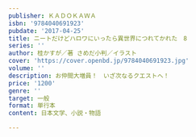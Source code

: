 ```yaml
---
publisher: ＫＡＤＯＫＡＷＡ
isbn: '9784040691923'
pubdate: '2017-04-25'
title: ニートだけどハロワにいったら異世界につれてかれた　8
series: ''
author: 桂かすが／著 さめだ小判／イラスト
cover: 'https://cover.openbd.jp/9784040691923.jpg'
volume: ''
description: お仲間大増員！　いざ次なるクエストへ！
price: '1200'
genre: ''
target: 一般
format: 単行本
content: 日本文学、小説・物語

---
```


